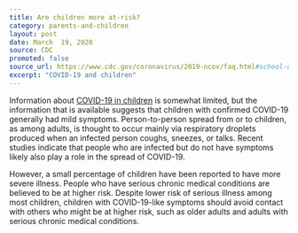 ```yaml
---
title: Are children more at-risk?
category: parents-and-children
layout: post
date: March  19, 2020
source: CDC
promoted: false
source_url: https://www.cdc.gov/coronavirus/2019-ncov/faq.html#school-dismissals
excerpt: "COVID-19 and children"
---
```


Information about [COVID-19 in children](https://www.cdc.gov/coronavirus/2019-ncov/faq.html) is somewhat limited, but the information that is available suggests that children with confirmed COVID-19 generally had mild symptoms. Person-to-person spread from or to children, as among adults, is thought to occur mainly via respiratory droplets produced when an infected person coughs, sneezes, or talks.  Recent studies indicate that people who are infected but do not have symptoms likely also play a role in the spread of COVID-19.

However, a small percentage of children have been reported to have more severe illness. People who have serious chronic medical conditions are believed to be at higher risk. Despite lower risk of serious illness among most children, children with COVID-19-like symptoms should avoid contact with others who might be at higher risk, such as older adults and adults with serious chronic medical conditions.
